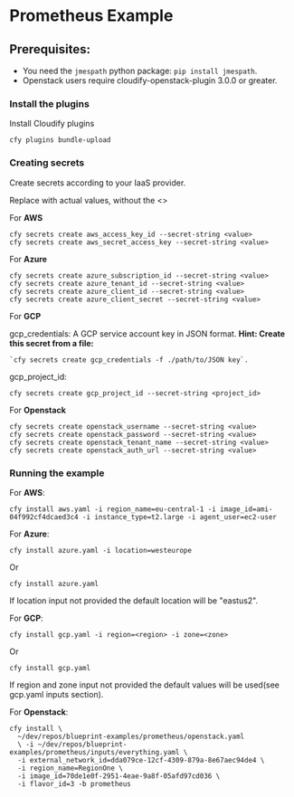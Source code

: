 

# Prometheus Example


## Prerequisites:

  * You need the `jmespath` python package: `pip install jmespath`.
  * Openstack users require cloudify-openstack-plugin 3.0.0 or greater.

### Install the plugins

Install Cloudify plugins
```shell
cfy plugins bundle-upload
```

### Creating secrets

Create secrets according to your IaaS provider.

Replace <value> with actual values, without the <>

For **AWS**
```shell
cfy secrets create aws_access_key_id --secret-string <value>
cfy secrets create aws_secret_access_key --secret-string <value>
```
 
For **Azure**
```shell
cfy secrets create azure_subscription_id --secret-string <value>
cfy secrets create azure_tenant_id --secret-string <value>
cfy secrets create azure_client_id --secret-string <value>
cfy secrets create azure_client_secret --secret-string <value>
```

For **GCP**

gcp_credentials: A GCP service account key in JSON format. **Hint: Create this secret from a file:**
```shell   
`cfy secrets create gcp_credentials -f ./path/to/JSON key`.
```  
                                           
gcp_project_id:
```shell
cfy secrets create gcp_project_id --secret-string <project_id>                                                                                                                                              
```

For **Openstack**
```shell
cfy secrets create openstack_username --secret-string <value>
cfy secrets create openstack_password --secret-string <value>
cfy secrets create openstack_tenant_name --secret-string <value>
cfy secrets create openstack_auth_url --secret-string <value>
```
         
### Running the example


For **AWS**:

```shell
cfy install aws.yaml -i region_name=eu-central-1 -i image_id=ami-04f992cf4dcaed3c4 -i instance_type=t2.large -i agent_user=ec2-user
```

For **Azure**:

```shell
cfy install azure.yaml -i location=westeurope
```
Or
```shell
cfy install azure.yaml
```
If location input not provided the default location will be "eastus2".

For **GCP**:

```shell
cfy install gcp.yaml -i region=<region> -i zone=<zone>

```
Or 
```shell
cfy install gcp.yaml 
```
If region and zone input not provided the default values will be used(see gcp.yaml inputs section).


For **Openstack**:

```shell
cfy install \
  ~/dev/repos/blueprint-examples/prometheus/openstack.yaml
  \ -i ~/dev/repos/blueprint-examples/prometheus/inputs/everything.yaml \
  -i external_network_id=dda079ce-12cf-4309-879a-8e67aec94de4 \
  -i region_name=RegionOne \
  -i image_id=70de1e0f-2951-4eae-9a8f-05afd97cd036 \
  -i flavor_id=3 -b prometheus
```
